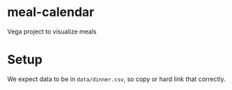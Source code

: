 # meal-calendar
Vega project to visualize meals

# Setup

We expect data to be in `data/dinner.csv`, so copy or hard link that correctly.
